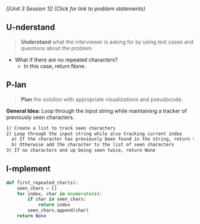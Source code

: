 *[[Unit 3 Session 1]] (Click for link to problem statements)*

## U-nderstand
 
> **Understand** what the interviewer is asking for by using test cases and questions about the problem.

- What if there are no repeated characters?
  - In this case, return None.

## P-lan

> **Plan** the solution with appropriate visualizations and pseudocode.

**General Idea:** Loop through the input string while maintaining a tracker of previously seen characters.

```markdown
1) Create a list to track seen characters
2) Loop through the input string while also tracking current index
  a) If the character has previously been found in the string, return the current index
  b) Otherwise add the character to the list of seen characters
3) If no characters end up being seen twice, return None
```

## I-mplement

```python
def first_repeated_char(s):
    seen_chars = []
    for index, char in enumerate(s):
        if char in seen_chars:
            return index
        seen_chars.append(char)
    return None
```